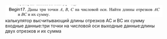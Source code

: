 ![alt text](image-1.png)
калькулятор высчитывающий длины отрезков АС и BC их сумму
входные данные:три точки на числовой оси 
выходные данные:длины двух отрезков и их сумма